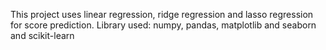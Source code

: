 This project uses linear regression, ridge regression and lasso regression for score prediction.
Library used: numpy, pandas, matplotlib and seaborn and scikit-learn
